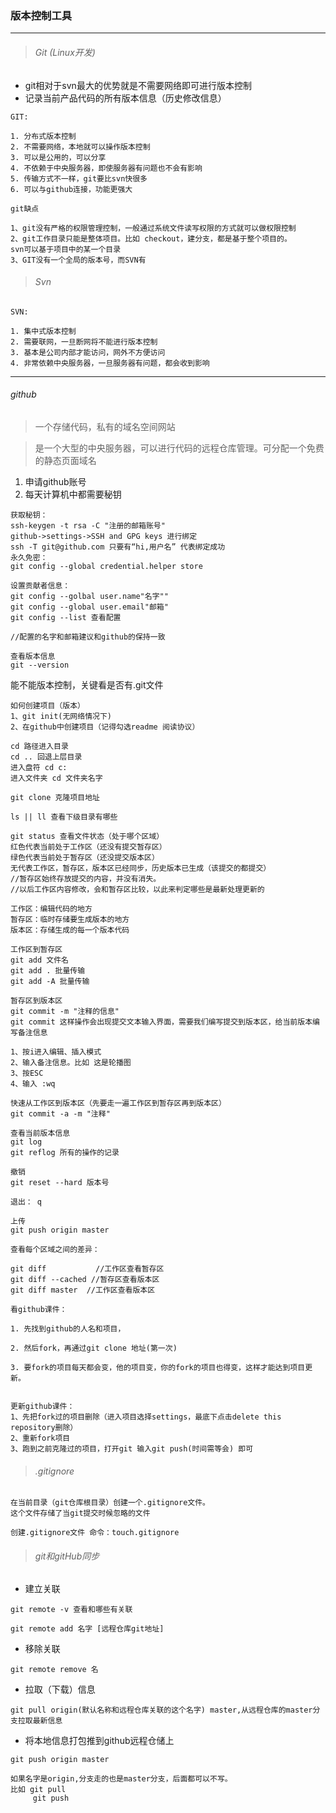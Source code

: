 ### 版本控制工具

---
> ###### Git (Linux开发)

- git相对于svn最大的优势就是不需要网络即可进行版本控制
- 记录当前产品代码的所有版本信息（历史修改信息）



```
GIT:

1. 分布式版本控制
2. 不需要网络，本地就可以操作版本控制
3. 可以是公用的，可以分享
4. 不依赖于中央服务器，即使服务器有问题也不会有影响
5. 传输方式不一样，git要比svn快很多
6. 可以与github连接，功能更强大

```
`git缺点`

```
1、git没有严格的权限管理控制，一般通过系统文件读写权限的方式就可以做权限控制
2、git工作目录只能是整体项目。比如 checkout，建分支，都是基于整个项目的。
svn可以基于项目中的某一个目录
3、GIT没有一个全局的版本号，而SVN有

```

> ###### Svn

```
SVN:

1. 集中式版本控制
2. 需要联网，一旦断网将不能进行版本控制
3. 基本是公司内部才能访问，网外不方便访问
4. 非常依赖中央服务器，一旦服务器有问题，都会收到影响

```
---
###### github

> 一个存储代码，私有的域名空间网站

> 是一个大型的中央服务器，可以进行代码的远程仓库管理。可分配一个免费的静态页面域名

1. 申请github账号
2. 每天计算机中都需要秘钥




```
获取秘钥：
ssh-keygen -t rsa -C "注册的邮箱账号"
github->settings->SSH and GPG keys 进行绑定
ssh -T git@github.com 只要有“hi,用户名” 代表绑定成功
永久免密：
git config --global credential.helper store
```

```
设置贡献者信息：
git config --golbal user.name"名字""
git config --global user.email"邮箱"
git config --list 查看配置

//配置的名字和邮箱建议和github的保持一致
```
```
查看版本信息
git --version
```
能不能版本控制，关键看是否有.git文件
```
如何创建项目（版本）
1、git init(无网络情况下)
2、在github中创建项目（记得勾选readme 阅读协议）
```

```
cd 路径进入目录
cd .. 回退上层目录
进入盘符 cd c:
进入文件夹 cd 文件夹名字

```

```
git clone 克隆项目地址
```

```
ls || ll 查看下级目录有哪些
```

```
git status 查看文件状态（处于哪个区域）
红色代表当前处于工作区（还没有提交暂存区）
绿色代表当前处于暂存区（还没提交版本区）
无代表工作区，暂存区，版本区已经同步，历史版本已生成（该提交的都提交）
//暂存区始终存放提交的内容，并没有消失。
//以后工作区内容修改，会和暂存区比较，以此来判定哪些是最新处理更新的
```

```
工作区：编辑代码的地方
暂存区：临时存储要生成版本的地方
版本区：存储生成的每一个版本代码
```

```
工作区到暂存区
git add 文件名
git add . 批量传输
git add -A 批量传输
```

```
暂存区到版本区
git commit -m "注释的信息"
git commit 这样操作会出现提交文本输入界面，需要我们编写提交到版本区，给当前版本编写备注信息

1、按i进入编辑、插入模式
2、输入备注信息。比如 这是轮播图
3、按ESC
4、输入 :wq
```

```
快速从工作区到版本区（先要走一遍工作区到暂存区再到版本区）
git commit -a -m "注释"
```

```
查看当前版本信息
git log
git reflog 所有的操作的记录
```

```
撤销
git reset --hard 版本号
```

```
退出： q
```

```
上传
git push origin master
```

```
查看每个区域之间的差异：

git diff           //工作区查看暂存区
git diff --cached //暂存区查看版本区
git diff master  //工作区查看版本区
```


```
看github课件：

1. 先找到github的人名和项目，

2. 然后fork，再通过git clone 地址(第一次)

3. 要fork的项目每天都会变，他的项目变，你的fork的项目也得变，这样才能达到项目更新。
	
```

```
更新github课件：
1、先把fork过的项目删除（进入项目选择settings，最底下点击delete this repository删除）
2、重新fork项目
3、跑到之前克隆过的项目，打开git 输入git push(时间需等会) 即可
```

> ###### .gitignore

```
在当前目录（git仓库根目录）创建一个.gitignore文件。
这个文件存储了当git提交时候忽略的文件
```

```
创建.gitignore文件 命令：touch.gitignore
```

> ###### git和gitHub同步 
- 建立关联
```
git remote -v 查看和哪些有关联

git remote add 名字 [远程仓库git地址]
```
- 移除关联

```
git remote remove 名

```
- 拉取（下载）信息
```
git pull origin(默认名称和远程仓库关联的这个名字) master,从远程仓库的master分支拉取最新信息
```
- 将本地信息打包推到github远程仓储上
```
git push origin master

如果名字是origin,分支走的也是master分支，后面都可以不写。
比如 git pull 
     git push
```
